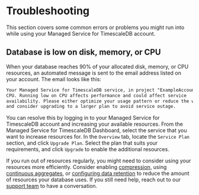 # Troubleshooting
This section covers some common errors or problems you might run into while
using your Managed Service for TimescaleDB account.

## Database is low on disk, memory, or CPU
When your database reaches 90% of your allocated disk, memory, or CPU resources,
an automated message is sent to the email address listed on your account. The
email looks like this:

```txt
Your Managed Service for TimescaleDB service, in project "ExampleAccount", is running low on
CPU. Running low on CPU affects performance and could affect service
availability. Please either optimize your usage pattern or reduce the workload,
and consider upgrading to a larger plan to avoid service outage.
```

You can resolve this by logging in to your Managed Service for TimescaleDB account and increasing your
available resources. From the Managed Service for TimescaleDB Dashboard, select the service that you want to
increase resources for. In the `Overview` tab, locate the `Service Plan`
section, and click `Upgrade Plan`. Select the plan that suits your requirements,
and click `Upgrade` to enable the additional resources.

If you run out of resources regularly, you might need to consider using your
resources more efficiently. Consider enabling [compression][howto-compression],
using [continuous aggregates][howto-caggs], or
[configuring data retention][howto-dataretention] to reduce the amount of
resources your database uses. If you still need help, reach out to our [support
team][timescale-support] to have a conversation.

[howto-compression]: /timescaledb/:currentVersion:/how-to-guides/compression
[howto-caggs]: /timescaledb/:currentVersion:/how-to-guides/continuous-aggregates
[howto-dataretention]: /timescaledb/:currentVersion:/how-to-guides/data-retention
[timescale-support]: https://www.timescale.com/support
